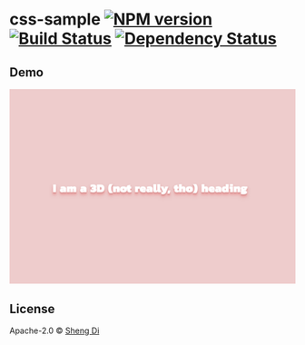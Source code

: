 # css-sample [![NPM version][npm-image]][npm-url] [![Build Status][travis-image]][travis-url] [![Dependency Status][daviddm-image]][daviddm-url]

>

## Demo

![Alt text](../preview/sass.png?raw=true "Title")

## License

Apache-2.0 © [Sheng Di]()

[npm-image]: https://badge.fury.io/js/css-sample.svg
[npm-url]: https://npmjs.org/package/css-sample
[travis-image]: https://travis-ci.org/didi0613/css-sample.svg?branch=master
[travis-url]: https://travis-ci.org/didi0613/css-sample
[daviddm-image]: https://david-dm.org/didi0613/css-sample.svg?theme=shields.io
[daviddm-url]: https://david-dm.org/didi0613/css-sample
